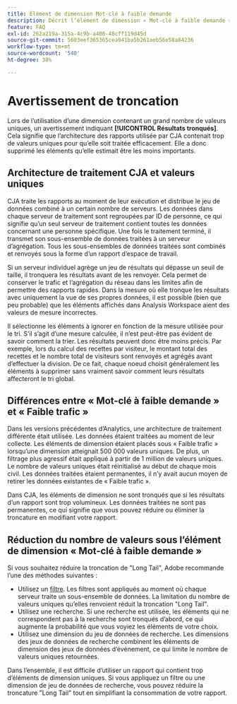 ```yaml
---
title: Élément de dimension Mot-clé à faible demande
description: Décrit l’élément de dimension « Mot-clé à faible demande » et pourquoi il apparaît dans les rapports.
feature: FAQ
exl-id: 262a219a-315a-4c9b-a400-48cff119d45d
source-git-commit: 5603eef365365cea941ba5b261aeb56e58a84236
workflow-type: tm+mt
source-wordcount: '540'
ht-degree: 38%

---
```


# Avertissement de troncation

Lors de l’utilisation d’une dimension contenant un grand nombre de valeurs uniques, un avertissement indiquant **[!UICONTROL Résultats tronqués]**.  Cela signifie que l’architecture des rapports utilisée par CJA contenait trop de valeurs uniques pour qu’elle soit traitée efficacement. Elle a donc supprimé les éléments qu’elle estimait être les moins importants.

## Architecture de traitement CJA et valeurs uniques

CJA traite les rapports au moment de leur exécution et distribue le jeu de données combiné à un certain nombre de serveurs. Les données dans chaque serveur de traitement sont regroupées par ID de personne, ce qui signifie qu’un seul serveur de traitement contient toutes les données concernant une personne spécifique. Une fois le traitement terminé, il transmet son sous-ensemble de données traitées à un serveur d’agrégation. Tous les sous-ensembles de données traitées sont combinés et renvoyés sous la forme d’un rapport d’espace de travail.

Si un serveur individuel agrège un jeu de résultats qui dépasse un seuil de taille, il tronquera les résultats avant de les renvoyer.  Cela permet de conserver le trafic et l’agrégation du réseau dans les limites afin de permettre des rapports rapides.  Dans la mesure où elle tronque les résultats avec uniquement la vue de ses propres données, il est possible (bien que peu probable) que les éléments affichés dans Analysis Workspace aient des valeurs de mesure incorrectes.

Il sélectionne les éléments à ignorer en fonction de la mesure utilisée pour le tri.  S’il s’agit d’une mesure calculée, il n’est peut-être pas évident de savoir comment la trier. Les résultats peuvent donc être moins précis.  Par exemple, lors du calcul des recettes par visiteur, le montant total des recettes et le nombre total de visiteurs sont renvoyés et agrégés avant d’effectuer la division. De ce fait, chaque noeud choisit généralement les éléments à supprimer sans vraiment savoir comment leurs résultats affecteront le tri global.

## Différences entre « Mot-clé à faible demande » et « Faible trafic »

Dans les versions précédentes d’Analytics, une architecture de traitement différente était utilisée. Les données étaient traitées au moment de leur collecte. Les éléments de dimension étaient placés sous « Faible trafic » lorsquʼune dimension atteignait 500 000 valeurs uniques. De plus, un filtrage plus agressif était appliqué à partir de 1 million de valeurs uniques. Le nombre de valeurs uniques était réinitialisé au début de chaque mois civil. Les données traitées étaient permanentes, il n’y avait aucun moyen de retirer les données existantes de « Faible trafic ».

Dans CJA, les éléments de dimension ne sont tronqués que si les résultats d’un rapport sont trop volumineux. Les données traitées ne sont pas permanentes, ce qui signifie que vous pouvez réduire ou éliminer la troncature en modifiant votre rapport.

## Réduction du nombre de valeurs sous l’élément de dimension « Mot-clé à faible demande »

Si vous souhaitez réduire la troncation de &quot;Long Tail&quot;, Adobe recommande l’une des méthodes suivantes :

* Utilisez un [filtre](/help/components/filters/create-filters.md). Les filtres sont appliqués au moment où chaque serveur traite un sous-ensemble de données. La limitation du nombre de valeurs uniques qu’elles renvoient réduit la troncation &quot;Long Tail&quot;.
* Utilisez une recherche.  Si une recherche est utilisée, les éléments qui ne correspondent pas à la recherche sont tronqués d’abord, ce qui augmente la probabilité que vous voyiez les éléments de votre choix.
* Utilisez une dimension du jeu de données de recherche. Les dimensions des jeux de données de recherche combinent les éléments de dimension des jeux de données d’événement, ce qui limite le nombre de valeurs uniques retournées.

Dans l’ensemble, il est difficile d’utiliser un rapport qui contient trop d’éléments de dimension uniques. Si vous appliquez un filtre ou une dimension de jeu de données de recherche, vous pouvez réduire la troncature &quot;Long Tail&quot; tout en simplifiant la consommation de votre rapport.
